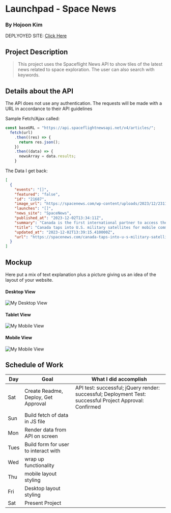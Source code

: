 # Launchpad - Space News

### By Hojoon Kim

DEPLYOYED SITE: [Click Here](https://seal-project1-dusky.vercel.app/)

## Project Description

> This project uses the Spaceflight News API to show tiles of the latest news related to space exploration. The user can also search with keywords.

## Details about the API

The API does not use any authentication. The requests will be made with a URL in accordance to their API guidelines

Sample Fetch/Ajax called:

```js
const baseURL = "https://api.spaceflightnewsapi.net/v4/articles/";
  fetch(url)
    .then((res) => {
      return res.json();
    })
    .then((data) => {
      newsArray = data.results;
    }
```

The Data I get back:

```json
[
  {
    "events": "[]",
    "featured": "false",
    "id": "21687",
    "image_url": "https://spacenews.com/wp-content/uploads/2023/12/231130-X-FC312-0001-300x239.jpg",
    "launches": "[]",
    "news_site": "SpaceNews",
    "published_at": "2023-12-02T13:34:11Z",
    "summary": "Canada is the first international partner to access the U.S. Mobile User Objective System (MUOS) satellite network, the U.S. Space Force announced Nov. 30.",
    "title": "Canada taps into U.S. military satellites for mobile communications",
    "updated_at": "2023-12-02T13:39:15.410000Z",
    "url": "https://spacenews.com/canada-taps-into-u-s-military-satellites-for-mobile-communications/"
  }
]
```

## Mockup

Here put a mix of text explanation plus a picture giving us an idea of the layout of your website.

#### Desktop View

![My Desktop View](https://i.imgur.com/ONwnvr7.png)

#### Tablet View

![My Mobile View](https://i.imgur.com/oU2ASB7.png)

#### Mobile View

![My Mobile View](https://i.imgur.com/Yb3PMEK.png)

## Schedule of Work

| Day  | Goal                                 | What I did accomplish                                                                                    |
| ---- | ------------------------------------ | -------------------------------------------------------------------------------------------------------- |
| Sat  | Create Readme, Deploy, Get Approval  | API test: successful; jQuery render: successful; Deployment Test: successful Project Approval: Confirmed |
| Sun  | Build fetch of data in JS file       |                                                                                                          |
| Mon  | Render data from API on screen       |                                                                                                          |
| Tues | Build form for user to interact with |                                                                                                          |
| Wed  | wrap up functionality                |                                                                                                          |
| Thu  | mobile layout styling                |                                                                                                          |
| Fri  | Desktop layout styling               |                                                                                                          |
| Sat  | Present Project                      |                                                                                                          |
